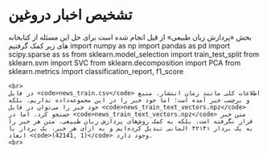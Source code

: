 # تشخیص اخبار دروغین
بخش «پردازش زبان طبیعی» از قیل انجام شده است 
برای حل این مسئله از کتابخانه های زیر کمک گرفتیم
import numpy as np
import pandas as pd 
import scipy.sparse as ss
from sklearn.model_selection import train_test_split
from sklearn.svm import SVC
from sklearn.decomposition import PCA
from sklearn.metrics import classification_report, f1_score



    <br>
    در فایل <code>news_train.csv</code> اطلاعات کلی مانند زمان انتشار، منبع و برچسب خبر آمده است؛ اما خود خبر را در این مجموعه‌داده نداریم. بلکه خود خبر را می‌توان در فایل <code>news_train_text_vectors.npz</code> جستجو کرد. اما در <code>news_train_text_vectors.npz</code> متن خبر قرار نگرفته است، بلکه به کمک روش‌های پردازش زبان طبیعی، متن هر خبر را به یک بردار ۴۲۱۴۱ المانی تبدیل کرده‌ایم و به ازای هر خبر، یک بردار با ابعاد <code>(42141, 1)</code> وجود دارد.
    <br>
